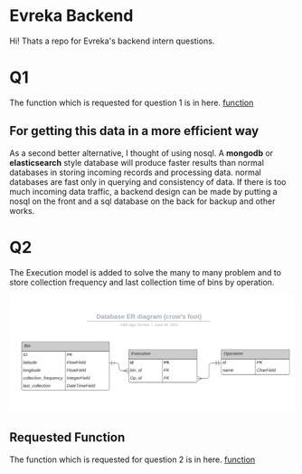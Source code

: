 # Evreka Backend

Hi! Thats a repo for Evreka's backend intern questions.


# Q1

The function which is requested for question 1 is in  here. [function](https://github.com/hugurozmen/Evreka-backend/blob/main/Q1/navRecords/records/views.py)

## For getting this data in a more efficient way

As a second better alternative, I thought of using nosql. A **mongodb** or **elasticsearch** style database will produce faster results than normal databases in storing incoming records and processing data.
normal databases are fast only in querying and consistency of data. If there is too much incoming data traffic, a backend design can be made by putting a nosql on the front and a sql database on the back for backup and other works.

# Q2

The Execution model is added to solve the many to many problem and to store collection
frequency and last collection time of bins by operation.

![ER Diagram](https://github.com/hugurozmen/Evreka-backend/blob/main/ER-Diagram.png)

## Requested Function
The function which is requested for question 2 is in  here. [function](https://github.com/hugurozmen/Evreka-backend/blob/main/Q2/binOperation/binOperation/bin/views.py)

